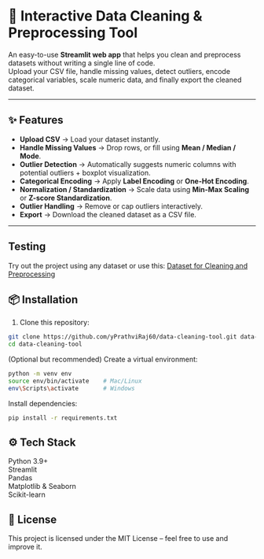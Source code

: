 # 🧹 Interactive Data Cleaning & Preprocessing Tool

An easy-to-use **Streamlit web app** that helps you clean and preprocess datasets without writing a single line of code.  
Upload your CSV file, handle missing values, detect outliers, encode categorical variables, scale numeric data, and finally export the cleaned dataset.  

---

## ✨ Features

-  **Upload CSV** → Load your dataset instantly.  
-  **Handle Missing Values** → Drop rows, or fill using **Mean / Median / Mode**.  
-  **Outlier Detection** → Automatically suggests numeric columns with potential outliers + boxplot visualization.  
-  **Categorical Encoding** → Apply **Label Encoding** or **One-Hot Encoding**.  
-  **Normalization / Standardization** → Scale data using **Min-Max Scaling** or **Z-score Standardization**.  
-  **Outlier Handling** → Remove or cap outliers interactively.  
-  **Export** → Download the cleaned dataset as a CSV file.  

---

## Testing
 Try out the project using any dataset or use this: [Dataset for Cleaning and Preprocessing](https://drive.google.com/file/d/1OEA1DUkb245sqTYkCpopYTeCQk1XvsBX/view?usp=sharing)


## 📦 Installation

1. Clone this repository:

```bash
git clone https://github.com/yPrathviRaj60/data-cleaning-tool.git data-cleaning-tool
cd data-cleaning-tool
```

(Optional but recommended) Create a virtual environment:
   ```bash
   python -m venv env
   source env/bin/activate    # Mac/Linux
   env\Scripts\activate       # Windows
   ```
Install dependencies:
   ```bash
   pip install -r requirements.txt
   ```
## ⚙️ Tech Stack

Python 3.9+  
Streamlit  
Pandas  
Matplotlib & Seaborn  
Scikit-learn  

## 📝 License

This project is licensed under the MIT License – feel free to use and improve it.
